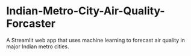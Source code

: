 # Indian-Metro-City-Air-Quality-Forcaster
A Streamlit web app that uses machine learning to forecast air quality in major Indian metro cities.
